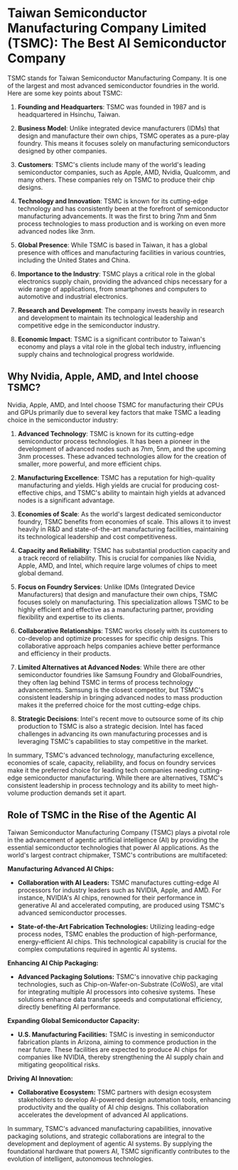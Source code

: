 # Taiwan Semiconductor Manufacturing Company Limited (TSMC): The Best AI Semiconductor Company

TSMC stands for Taiwan Semiconductor Manufacturing Company. It is one of the largest and most advanced semiconductor foundries in the world. Here are some key points about TSMC:

1. **Founding and Headquarters**: TSMC was founded in 1987 and is headquartered in Hsinchu, Taiwan.

2. **Business Model**: Unlike integrated device manufacturers (IDMs) that design and manufacture their own chips, TSMC operates as a pure-play foundry. This means it focuses solely on manufacturing semiconductors designed by other companies.

3. **Customers**: TSMC's clients include many of the world's leading semiconductor companies, such as Apple, AMD, Nvidia, Qualcomm, and many others. These companies rely on TSMC to produce their chip designs.

4. **Technology and Innovation**: TSMC is known for its cutting-edge technology and has consistently been at the forefront of semiconductor manufacturing advancements. It was the first to bring 7nm and 5nm process technologies to mass production and is working on even more advanced nodes like 3nm.

5. **Global Presence**: While TSMC is based in Taiwan, it has a global presence with offices and manufacturing facilities in various countries, including the United States and China.

6. **Importance to the Industry**: TSMC plays a critical role in the global electronics supply chain, providing the advanced chips necessary for a wide range of applications, from smartphones and computers to automotive and industrial electronics.

7. **Research and Development**: The company invests heavily in research and development to maintain its technological leadership and competitive edge in the semiconductor industry.

8. **Economic Impact**: TSMC is a significant contributor to Taiwan's economy and plays a vital role in the global tech industry, influencing supply chains and technological progress worldwide.

## Why Nvidia, Apple, AMD, and Intel choose TSMC?

Nvidia, Apple, AMD, and Intel choose TSMC for manufacturing their CPUs and GPUs primarily due to several key factors that make TSMC a leading choice in the semiconductor industry:

1. **Advanced Technology**: TSMC is known for its cutting-edge semiconductor process technologies. It has been a pioneer in the development of advanced nodes such as 7nm, 5nm, and the upcoming 3nm processes. These advanced technologies allow for the creation of smaller, more powerful, and more efficient chips.

2. **Manufacturing Excellence**: TSMC has a reputation for high-quality manufacturing and yields. High yields are crucial for producing cost-effective chips, and TSMC's ability to maintain high yields at advanced nodes is a significant advantage.

3. **Economies of Scale**: As the world's largest dedicated semiconductor foundry, TSMC benefits from economies of scale. This allows it to invest heavily in R&D and state-of-the-art manufacturing facilities, maintaining its technological leadership and cost competitiveness.

4. **Capacity and Reliability**: TSMC has substantial production capacity and a track record of reliability. This is crucial for companies like Nvidia, Apple, AMD, and Intel, which require large volumes of chips to meet global demand.

5. **Focus on Foundry Services**: Unlike IDMs (Integrated Device Manufacturers) that design and manufacture their own chips, TSMC focuses solely on manufacturing. This specialization allows TSMC to be highly efficient and effective as a manufacturing partner, providing flexibility and expertise to its clients.

6. **Collaborative Relationships**: TSMC works closely with its customers to co-develop and optimize processes for specific chip designs. This collaborative approach helps companies achieve better performance and efficiency in their products.

7. **Limited Alternatives at Advanced Nodes**: While there are other semiconductor foundries like Samsung Foundry and GlobalFoundries, they often lag behind TSMC in terms of process technology advancements. Samsung is the closest competitor, but TSMC's consistent leadership in bringing advanced nodes to mass production makes it the preferred choice for the most cutting-edge chips.

8. **Strategic Decisions**: Intel's recent move to outsource some of its chip production to TSMC is also a strategic decision. Intel has faced challenges in advancing its own manufacturing processes and is leveraging TSMC's capabilities to stay competitive in the market.

In summary, TSMC's advanced technology, manufacturing excellence, economies of scale, capacity, reliability, and focus on foundry services make it the preferred choice for leading tech companies needing cutting-edge semiconductor manufacturing. While there are alternatives, TSMC's consistent leadership in process technology and its ability to meet high-volume production demands set it apart.

## Role of TSMC in the Rise of the Agentic AI

Taiwan Semiconductor Manufacturing Company (TSMC) plays a pivotal role in the advancement of agentic artificial intelligence (AI) by providing the essential semiconductor technologies that power AI applications. As the world's largest contract chipmaker, TSMC's contributions are multifaceted:

**Manufacturing Advanced AI Chips:**

- **Collaboration with AI Leaders:** TSMC manufactures cutting-edge AI processors for industry leaders such as NVIDIA, Apple, and AMD. For instance, NVIDIA's AI chips, renowned for their performance in generative AI and accelerated computing, are produced using TSMC's advanced semiconductor processes.

- **State-of-the-Art Fabrication Technologies:** Utilizing leading-edge process nodes, TSMC enables the production of high-performance, energy-efficient AI chips. This technological capability is crucial for the complex computations required in agentic AI systems.

**Enhancing AI Chip Packaging:**

- **Advanced Packaging Solutions:** TSMC's innovative chip packaging technologies, such as Chip-on-Wafer-on-Substrate (CoWoS), are vital for integrating multiple AI processors into cohesive systems. These solutions enhance data transfer speeds and computational efficiency, directly benefiting AI performance.

**Expanding Global Semiconductor Capacity:**

- **U.S. Manufacturing Facilities:** TSMC is investing in semiconductor fabrication plants in Arizona, aiming to commence production in the near future. These facilities are expected to produce AI chips for companies like NVIDIA, thereby strengthening the AI supply chain and mitigating geopolitical risks.

**Driving AI Innovation:**

- **Collaborative Ecosystem:** TSMC partners with design ecosystem stakeholders to develop AI-powered design automation tools, enhancing productivity and the quality of AI chip designs. This collaboration accelerates the development of advanced AI applications.

In summary, TSMC's advanced manufacturing capabilities, innovative packaging solutions, and strategic collaborations are integral to the development and deployment of agentic AI systems. By supplying the foundational hardware that powers AI, TSMC significantly contributes to the evolution of intelligent, autonomous technologies.
